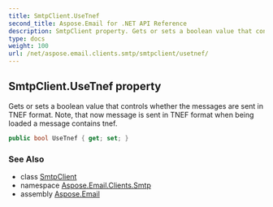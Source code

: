 ```yaml
---
title: SmtpClient.UseTnef
second_title: Aspose.Email for .NET API Reference
description: SmtpClient property. Gets or sets a boolean value that controls whether the messages are sent in TNEF format. Note that now message is sent in TNEF format when being loaded a message contains tnef
type: docs
weight: 100
url: /net/aspose.email.clients.smtp/smtpclient/usetnef/
---
```

## SmtpClient.UseTnef property

Gets or sets a boolean value that controls whether the messages are sent in TNEF format. Note, that now message is sent in TNEF format when being loaded a message contains tnef.

```csharp
public bool UseTnef { get; set; }
```

### See Also

* class [SmtpClient](../)
* namespace [Aspose.Email.Clients.Smtp](../../smtpclient/)
* assembly [Aspose.Email](../../../)


